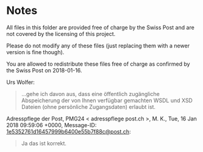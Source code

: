 # Notes

All files in this folder are provided free of charge by the Swiss Post and are
not covered by the licensing of this project.

Please do not modify any of these files (just replacing them with a newer version is fine though).

You are allowed to redistribute these files free of charge as confirmed by the
Swiss Post on 2018-01-16.

Urs Wolfer:
> ...gehe ich davon aus, dass eine öffentlich zugängliche Abspeicherung der von
  Ihnen verfügbar gemachten WSDL und XSD Dateien (ohne persönliche Zugangsdaten) erlaubt ist.

Adresspflege der Post, PMG24 < adresspflege post.ch >, M. K., Tue, 16 Jan 2018 09:59:06 +0000,
Message-ID: <1e5352761d16457999b6400e55b7f88c@post.ch>:
> Ja das ist korrekt.
